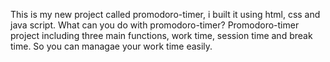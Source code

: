 This is my new project called promodoro-timer, i built it using html, css and java script.
What can you do with promodoro-timer?
Promodoro-timer project including three main functions, work time, session time and break time.
So you can managae your work time easily.

